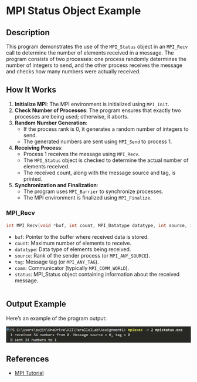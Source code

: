 # MPI Status Object Example

## Description
This program demonstrates the use of the `MPI_Status` object in an `MPI_Recv` call to determine the number of elements received in a message. The program consists of two processes: one process randomly determines the number of integers to send, and the other process receives the message and checks how many numbers were actually received.

## How It Works
1. **Initialize MPI**: The MPI environment is initialized using `MPI_Init`.
2. **Check Number of Processes**: The program ensures that exactly two processes are being used; otherwise, it aborts.
3. **Random Number Generation**:
   - If the process rank is 0, it generates a random number of integers to send.
   - The generated numbers are sent using `MPI_Send` to process 1.
4. **Receiving Process**:
   - Process 1 receives the message using `MPI_Recv`.
   - The `MPI_Status` object is checked to determine the actual number of elements received.
   - The received count, along with the message source and tag, is printed.
5. **Synchronization and Finalization**:
   - The program uses `MPI_Barrier` to synchronize processes.
   - The MPI environment is finalized using `MPI_Finalize`.

### MPI_Recv
```c
int MPI_Recv(void *buf, int count, MPI_Datatype datatype, int source, int tag, MPI_Comm comm, MPI_Status *status)
```
- `buf`: Pointer to the buffer where received data is stored.
- `count`: Maximum number of elements to receive.
- `datatype`: Data type of elements being received.
- `source`: Rank of the sender process (or `MPI_ANY_SOURCE`).
- `tag`: Message tag (or `MPI_ANY_TAG`).
- `comm`: Communicator (typically `MPI_COMM_WORLD`).
- `status`: MPI_Status object containing information about the received message.

```
```

## Output Example  
Here’s an example of the program output:  

![Output](image.png)  



## References
- [MPI Tutorial]([https://mpitutorial.com/](https://mpitutorial.com/tutorials/dynamic-receiving-with-mpi-probe-and-mpi-status/))
